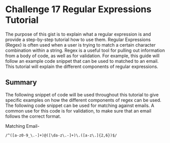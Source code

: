# Challenge 17 Regular Expressions Tutorial

The purpose of this gist is to explain what a regular expression is and provide a step-by-step tutorial how to use them. Regular Expressions (Regex) is often used when a user is trying to match a certain character combination within a string. Regex is a useful tool for pulling out information from a body of code, as well as for validation. For example, this guide will follow an example code snippet that can be used to matched to an email. This tutorial will explain the different components of regular expressions.

## Summary

The following snippet of code will be used throughout this tutorial to give specific examples on how the different components of regex can be used. The following code snippet can be used for matching against emails. A common use for this code is for validation, to make sure that an email follows the correct format.

Matching Email-

`/^([a-z0-9_\.-]+)@([\da-z\.-]+)\.([a-z\.]{2,6})$/`
